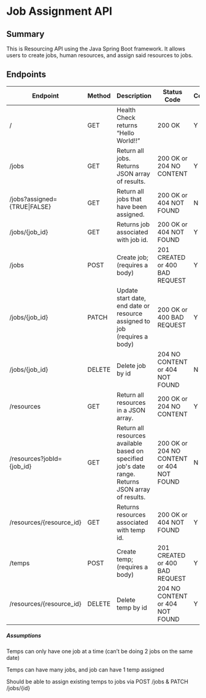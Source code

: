 # Job Assignment API

## Summary
This is Resourcing API using the Java Spring Boot framework. It allows users to create jobs, human resources, and assign said resources to jobs.

## Endpoints
| Endpoint | Method | Description                   | Status Code | Complete |
| -------- | ------ | ----------------------------- | ----------- | -------- |
| /        | GET    | Health Check returns “Hello World!!” | 200 OK | Y |
| /jobs    | GET    | Return all jobs. Returns JSON array of results. | 200 OK or 204 NO CONTENT | Y |
| /jobs?assigned={TRUE\|FALSE} | GET | Return all jobs that have been assigned. | 200 OK or 404 NOT FOUND | N |
| /jobs/{job_id} | GET    | Returns job associated with job id.  | 200 OK or 404 NOT FOUND | Y |
| /jobs    | POST   | Create job; (requires a body)        | 201 CREATED or 400 BAD REQUEST | Y |
| /jobs/{job_id}  | PATCH | Update start date, end date or resource assigned to job (requires a body) | 200 OK or 400 BAD REQUEST | Y |
| /jobs/{job_id} | DELETE | Delete job by id         | 204 NO CONTENT or 404 NOT FOUND | N |
| /resources   | GET    | Return all resources in a JSON array. | 200 OK or 204 NO CONTENT | Y |
| /resources?jobId={job_id} | GET    | Return all resources available based on specified job's date range. Returns JSON array of results. | 200 OK or 204 NO CONTENT or 404 NOT FOUND | N |
| /resources/{resource_id} | GET    | Returns resources associated with temp id. | 200 OK or 404 NOT FOUND | Y |
| /temps  | POST    | Create temp; (requires a body) | 201 CREATED or 400 BAD REQUEST | Y |
| /resources/{resource_id}  | DELETE    | Delete temp by id  | 204 NO CONTENT or 404 NOT FOUND | Y |

##### Assumptions

Temps can only have one job at a time (can’t be doing 2 jobs on the same date)

Temps can have many jobs, and job can have 1 temp assigned

Should be able to assign existing temps to jobs via POST /jobs & PATCH /jobs/{id}
